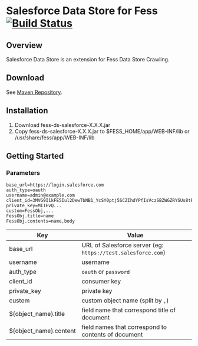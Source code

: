 Salesforce Data Store for Fess [![Build Status](https://travis-ci.org/codelibs/fess-ds-salesforce.svg?branch=master)](https://travis-ci.org/codelibs/fess-ds-salesforce)
==========================

## Overview

Salesforce Data Store is an extension for Fess Data Store Crawling.

## Download

See [Maven Repository](http://central.maven.org/maven2/org/codelibs/fess/fess-ds-salesforce/).

## Installation

1. Download fess-ds-salesforce-X.X.X.jar
2. Copy fess-ds-salesforce-X.X.X.jar to $FESS\_HOME/app/WEB-INF/lib or /usr/share/fess/app/WEB-INF/lib

## Getting Started

### Parameters

```
base_url=https://login.salesforce.com
auth_type=oauth
username=admin@example.com
client_id=3MVG9I1kFE5Iul2DewTbNB1_YcSY0ptj5SCZIhdYPfIsVczSBZWGZRYSUs8tRyRgDRucoa8IK_bEnAwRzgbSZ
private_key=MIIEvQ...
custom=FessObj,...
FessObj.title=name
FessObj.contents=name,body
```

| Key | Value |
| --- | --- |
| base_url | URL of Salesforce server (eg: `https://test.salesforce.com`) |
| username | username |
| auth_type | `oauth` or `password` |
| client_id | consumer key |
| private_key | private key |
| custom | custom object name (split by `,`) |
| ${object_name}.title | field name that correspond title of document |
| ${object_name}.content | field names that correspond to contents of document |